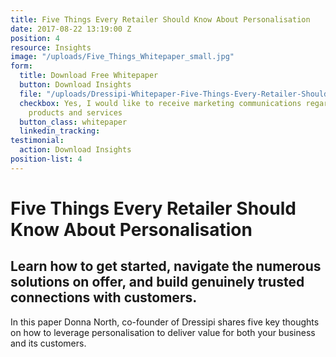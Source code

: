 ```yaml
---
title: Five Things Every Retailer Should Know About Personalisation
date: 2017-08-22 13:19:00 Z
position: 4
resource: Insights
image: "/uploads/Five_Things_Whitepaper_small.jpg"
form:
  title: Download Free Whitepaper
  button: Download Insights
  file: "/uploads/Dressipi-Whitepaper-Five-Things-Every-Retailer-Should-Know-About-Personalisation-a8c06d.pdf"
  checkbox: Yes, I would like to receive marketing communications regarding Dressipi
    products and services
  button_class: whitepaper
  linkedin_tracking: 
testimonial:
  action: Download Insights
position-list: 4
---
```


# Five Things Every Retailer Should Know About Personalisation

## Learn how to get started, navigate the numerous solutions on offer, and build genuinely trusted connections with customers.

In this paper Donna North, co-founder of Dressipi shares five key thoughts on how to leverage personalisation to deliver value for both your business and its customers.
